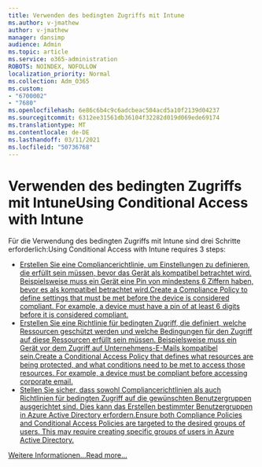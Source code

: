 ```yaml
---
title: Verwenden des bedingten Zugriffs mit Intune
ms.author: v-jmathew
author: v-jmathew
manager: dansimp
audience: Admin
ms.topic: article
ms.service: o365-administration
ROBOTS: NOINDEX, NOFOLLOW
localization_priority: Normal
ms.collection: Adm_O365
ms.custom:
- "6700002"
- "7680"
ms.openlocfilehash: 6e86c6b4c9c6adcbeac504acd5a10f2139d04237
ms.sourcegitcommit: 6312ee31561db36104f32282d019d069ede69174
ms.translationtype: MT
ms.contentlocale: de-DE
ms.lasthandoff: 03/11/2021
ms.locfileid: "50736768"
---
```

# <a name="using-conditional-access-with-intune"></a><span data-ttu-id="8f5e9-102">Verwenden des bedingten Zugriffs mit Intune</span><span class="sxs-lookup"><span data-stu-id="8f5e9-102">Using Conditional Access with Intune</span></span>

<span data-ttu-id="8f5e9-103">Für die Verwendung des bedingten Zugriffs mit Intune sind drei Schritte erforderlich:</span><span class="sxs-lookup"><span data-stu-id="8f5e9-103">Using Conditional Access with Intune requires 3 steps:</span></span>

- [<span data-ttu-id="8f5e9-104">Erstellen Sie eine Compliancerichtlinie, um Einstellungen zu definieren, die erfüllt sein müssen, bevor das Gerät als kompatibel betrachtet wird. Beispielsweise muss ein Gerät eine Pin von mindestens 6 Ziffern haben, bevor es als kompatibel betrachtet wird.</span><span class="sxs-lookup"><span data-stu-id="8f5e9-104">Create a Compliance Policy to define settings that must be met before the device is considered compliant. For example, a device must have a pin of at least 6 digits before it is considered compliant.</span></span>](https://docs.microsoft.com/mem/intune/protect/create-compliance-policy)
- [<span data-ttu-id="8f5e9-105">Erstellen Sie eine Richtlinie für bedingten Zugriff, die definiert, welche Ressourcen geschützt werden und welche Bedingungen für den Zugriff auf diese Ressourcen erfüllt sein müssen. Beispielsweise muss ein Gerät vor dem Zugriff auf Unternehmens-E-Mails kompatibel sein.</span><span class="sxs-lookup"><span data-stu-id="8f5e9-105">Create a Conditional Access Policy that defines what resources are being protected, and what conditions need to be met to access those resources. For example, a device must be compliant before accessing corporate email.</span></span>](https://docs.microsoft.com/mem/intune/protect/tutorial-protect-email-on-unmanaged-devices#create-conditional-access-policies)
- [<span data-ttu-id="8f5e9-106">Stellen Sie sicher, dass sowohl Compliancerichtlinien als auch Richtlinien für bedingten Zugriff auf die gewünschten Benutzergruppen ausgerichtet sind. Dies kann das Erstellen bestimmter Benutzergruppen in Azure Active Directory erfordern.</span><span class="sxs-lookup"><span data-stu-id="8f5e9-106">Ensure both Compliance Policies and Conditional Access Policies are targeted to the desired groups of users. This may require creating specific groups of users in Azure Active Directory.</span></span>](https://docs.microsoft.com/troubleshoot/mem/intune/troubleshoot-conditional-access)

[<span data-ttu-id="8f5e9-107">Weitere Informationen...</span><span class="sxs-lookup"><span data-stu-id="8f5e9-107">Read more...</span></span>](https://docs.microsoft.com/mem/intune/protect/device-compliance-get-started)
